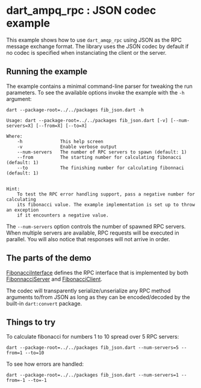 # dart\_ampq\_rpc : JSON codec example

This example shows how to use ```dart_amqp_rpc``` using JSON as the RPC message exchange format. The library uses
the JSON codec by default if no codec is specified when instanciating the client or the server.

## Running the example

The example contains a minimal command-line parser for tweaking the run parameters. To see the available options invoke the example with the ```-h``` argument:

```
dart --package-root=../../packages fib_json.dart -h
```

```
Usage: dart --package-root=../../packages fib_json.dart [-v] [--num-servers=X] [--from=X] [--to=X]

Where:
    -h              This help screen
    -v              Enable verbose output
    --num-servers   The number of RPC servers to spawn (default: 1)
    --from          The starting number for calculating fibonacci (default: 1)
    --to            The finishing number for calculating fibonnaci (default: 1)


Hint:
    To test the RPC error handling support, pass a negative number for calculating
    its fibonacci value. The example implementation is set up to throw an exception
    if it encounters a negative value.
```

The ```--num-servers``` option controls the number of spawned RPC servers. When multiple servers are available, RPC requests will be executed in parallel. You will also notice that responses will not arrive in order.

## The parts of the demo

[FibonacciInterface](https://github.com/achilleasa/dart_amqp_rpc/blob/master/examples/fib_json/lib/src/fib_interface.dart) defines the RPC interface that is implemented by both [FibonnacciServer](https://github.com/achilleasa/dart_amqp_rpc/blob/master/examples/fib_json/lib/src/fib_server.dart) and [FibonacciClient](https://github.com/achilleasa/dart_amqp_rpc/blob/master/examples/fib_json/lib/src/fib_client.dart).

The codec will transparently serialize/unserialize any RPC method arguments to/from JSON as long
as they can be encoded/decoded by the built-in ```dart:convert``` package.

## Things to try

To calculate fibonacci for numbers 1 to 10 spread over 5 RPC servers:
```
dart --package-root=../../packages fib_json.dart --num-servers=5 --from=1 --to=10
```

To see how errors are handled:

```
dart --package-root=../../packages fib_json.dart --num-servers=1 --from=-1 --to=-1
```
